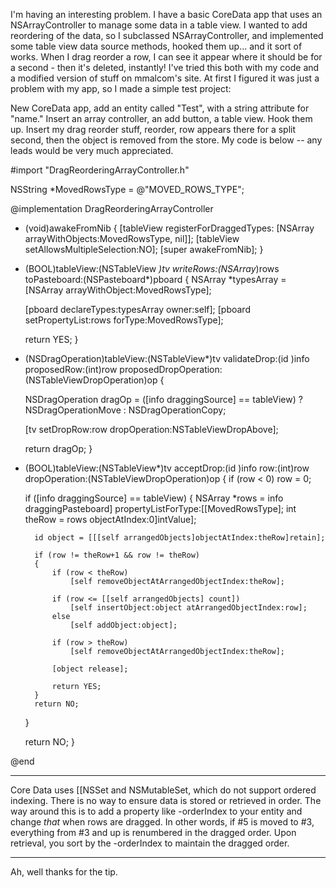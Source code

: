 I'm having an interesting problem.  I have a basic CoreData app that uses an NSArrayController to manage some data in a table view.  I wanted to add reordering of the data, so I subclassed NSArrayController, and implemented some table view data source methods, hooked them up... and it sort of works.  When I drag reorder a row, I can see it appear where it should be for a second - then it's deleted, instantly!  I've tried this both with my code and a modified version of stuff on mmalcom's site.  At first I figured it was just a problem with my app, so I made a simple test project:

New CoreData app, add an entity called "Test", with a string attribute for "name."  Insert an array controller, an add button, a table view.  Hook them up.  Insert my drag reorder stuff, reorder, row appears there for a split second, then the object is removed from the store.  My code is below -- any leads would be very much appreciated.

    
#import "DragReorderingArrayController.h"

NSString *MovedRowsType = @"MOVED_ROWS_TYPE";

@implementation DragReorderingArrayController

- (void)awakeFromNib
{
    [tableView registerForDraggedTypes:
		[NSArray arrayWithObjects:MovedRowsType, nil]];
    [tableView setAllowsMultipleSelection:NO];
	[super awakeFromNib];
}

- (BOOL)tableView:(NSTableView *)tv
		writeRows:(NSArray*)rows
	 toPasteboard:(NSPasteboard*)pboard
{
    NSArray *typesArray = [NSArray arrayWithObject:MovedRowsType];
	
	[pboard declareTypes:typesArray owner:self];
    [pboard setPropertyList:rows forType:MovedRowsType];
	
    return YES;
}

- (NSDragOperation)tableView:(NSTableView*)tv
				validateDrop:(id <NSDraggingInfo>)info
				 proposedRow:(int)row
	   proposedDropOperation:(NSTableViewDropOperation)op
{
    
    NSDragOperation dragOp = ([info draggingSource] == tableView) ? NSDragOperationMove : NSDragOperationCopy;

    [tv setDropRow:row dropOperation:NSTableViewDropAbove];
	
    return dragOp;
}

- (BOOL)tableView:(NSTableView*)tv
	   acceptDrop:(id <NSDraggingInfo>)info
			  row:(int)row
	dropOperation:(NSTableViewDropOperation)op
{
    if (row < 0)
		row = 0;
    
    if ([info draggingSource] == tableView)
    {
		NSArray *rows = info draggingPasteboard] propertyListForType:[[MovedRowsType];
		int theRow = rows objectAtIndex:0]intValue];
		
		id object = [[[self arrangedObjects]objectAtIndex:theRow]retain];
		
		if (row != theRow+1 && row != theRow)
		{
			if (row < theRow)
				[self removeObjectAtArrangedObjectIndex:theRow];
			
			if (row <= [[self arrangedObjects] count])
				[self insertObject:object atArrangedObjectIndex:row];
			else
				[self addObject:object];
			
			if (row > theRow)
				[self removeObjectAtArrangedObjectIndex:theRow];
			
			[object release];
			
			return YES;
		}
		return NO;
    }
	
	return NO;
}

@end


----

Core Data uses [[NSSet and NSMutableSet, which do not support ordered indexing. There is no way to ensure data is stored or retrieved in order. The way around this is to add a property like -orderIndex to your entity and change *that* when rows are dragged. In other words, if #5 is moved to #3, everything from #3 and up is renumbered in the dragged order. Upon retrieval, you sort by the -orderIndex to maintain the dragged order.

----

Ah, well thanks for the tip.
